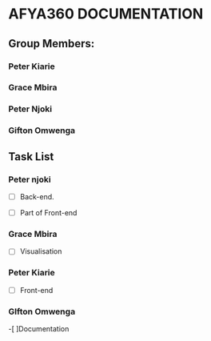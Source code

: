 #   AFYA360 DOCUMENTATION

## Group Members:
### Peter Kiarie
### Grace Mbira
### Peter Njoki
### Gifton Omwenga

## Task List
### Peter njoki
 -[ ] Back-end.
 
 -[ ] Part of Front-end

### Grace Mbira
 -[ ] Visualisation

### Peter Kiarie
 -[ ] Front-end
 

### GIfton Omwenga
 -[ ]Documentation
 